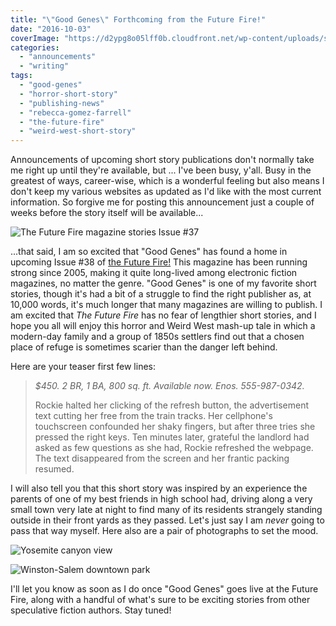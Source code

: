```yaml
---
title: "\"Good Genes\" Forthcoming from the Future Fire!"
date: "2016-10-03"
coverImage: "https://d2ypg8o05lff0b.cloudfront.net/wp-content/uploads/sites/3/2016/10/f37cover.jpg"
categories:
  - "announcements"
  - "writing"
tags:
  - "good-genes"
  - "horror-short-story"
  - "publishing-news"
  - "rebecca-gomez-farrell"
  - "the-future-fire"
  - "weird-west-short-story"
---
```


Announcements of upcoming short story publications don't normally take me right up until they're available, but ... I've been busy, y'all. Busy in the greatest of ways, career-wise, which is a wonderful feeling but also means I don't keep my various websites as updated as I'd like with the most current information. So forgive me for posting this announcement just a couple of weeks before the story itself will be available...

![The Future Fire magazine stories](https://d2ypg8o05lff0b.cloudfront.net/wp-content/uploads/sites/3/2016/10/f37cover.jpg) Issue #37

...that said, I am so excited that "Good Genes" has found a home in upcoming Issue #38 of [the Future Fire!](http://futurefire.net/index.html) This magazine has been running strong since 2005, making it quite long-lived among electronic fiction magazines, no matter the genre. "Good Genes" is one of my favorite short stories, though it's had a bit of a struggle to find the right publisher as, at 10,000 words, it's much longer that many magazines are willing to publish. I am excited that _The Future Fire_ has no fear of lengthier short stories, and I hope you all will enjoy this horror and Weird West mash-up tale in which a modern-day family and a group of 1850s settlers find out that a chosen place of refuge is sometimes scarier than the danger left behind.

Here are your teaser first few lines:

> _$450. 2 BR, 1 BA, 800 sq. ft. Available now. Enos. 555-987-0342._
>
> Rockie halted her clicking of the refresh button, the advertisement text cutting her free from the train tracks. Her cellphone's touchscreen confounded her shaky fingers, but after three tries she pressed the right keys. Ten minutes later, grateful the landlord had asked as few questions as she had, Rockie refreshed the webpage. The text disappeared from the screen and her frantic packing resumed.

I will also tell you that this short story was inspired by an experience the parents of one of my best friends in high school had, driving along a very small town very late at night to find many of its residents strangely standing outside in their front yards as they passed. Let's just say I am _never_ going to pass that way myself. Here also are a pair of photographs to set the mood.

![Yosemite canyon view](https://d2ypg8o05lff0b.cloudfront.net/wp-content/uploads/sites/3/2016/10/yosemite026-500x333.jpg)

![Winston-Salem downtown park](https://d2ypg8o05lff0b.cloudfront.net/wp-content/uploads/sites/3/2016/10/DCP_2034-500x333.jpg)

I'll let you know as soon as I do once "Good Genes" goes live at the Future Fire, along with a handful of what's sure to be exciting stories from other speculative fiction authors. Stay tuned!
